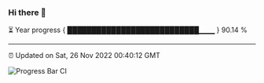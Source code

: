 ### Hi there 👋

⏳ Year progress { ███████████████████████████▁▁▁ } 90.14 %

---

⏰ Updated on Sat, 26 Nov 2022 00:40:12 GMT

![Progress Bar CI](https://github.com/Shyam-Makwana/GitHub-Actions-Demo/workflows/Progress%20Bar%20CI/badge.svg)
